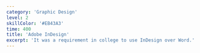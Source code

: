 ```yaml
---
category: 'Graphic Design'
level: 2
skillColor: '#EB43A3'
time: 400
title: 'Adobe InDesign'
excerpt: 'It was a requirement in college to use InDesign over Word.'
---
```

